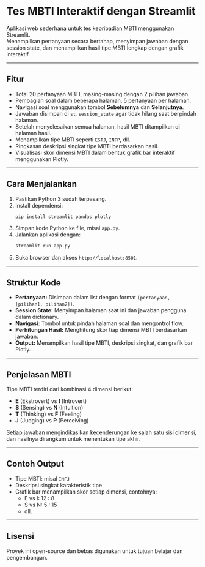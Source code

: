 # Tes MBTI Interaktif dengan Streamlit

Aplikasi web sederhana untuk tes kepribadian MBTI menggunakan Streamlit.  
Menampilkan pertanyaan secara bertahap, menyimpan jawaban dengan session state, dan menampilkan hasil tipe MBTI lengkap dengan grafik interaktif.

---

## Fitur

- Total 20 pertanyaan MBTI, masing-masing dengan 2 pilihan jawaban.
- Pembagian soal dalam beberapa halaman, 5 pertanyaan per halaman.
- Navigasi soal menggunakan tombol **Sebelumnya** dan **Selanjutnya**.
- Jawaban disimpan di `st.session_state` agar tidak hilang saat berpindah halaman.
- Setelah menyelesaikan semua halaman, hasil MBTI ditampilkan di halaman hasil.
- Menampilkan tipe MBTI seperti `ESTJ`, `INFP`, dll.
- Ringkasan deskripsi singkat tipe MBTI berdasarkan hasil.
- Visualisasi skor dimensi MBTI dalam bentuk grafik bar interaktif menggunakan Plotly.

---

## Cara Menjalankan

1. Pastikan Python 3 sudah terpasang.
2. Install dependensi:
   ```bash
   pip install streamlit pandas plotly
   ```
3. Simpan kode Python ke file, misal `app.py`.
4. Jalankan aplikasi dengan:
   ```bash
   streamlit run app.py
   ```
5. Buka browser dan akses `http://localhost:8501`.

---

## Struktur Kode

- **Pertanyaan:** Disimpan dalam list dengan format `(pertanyaan, [pilihan1, pilihan2])`.
- **Session State:** Menyimpan halaman saat ini dan jawaban pengguna dalam dictionary.
- **Navigasi:** Tombol untuk pindah halaman soal dan mengontrol flow.
- **Perhitungan Hasil:** Menghitung skor tiap dimensi MBTI berdasarkan jawaban.
- **Output:** Menampilkan hasil tipe MBTI, deskripsi singkat, dan grafik bar Plotly.

---

## Penjelasan MBTI

Tipe MBTI terdiri dari kombinasi 4 dimensi berikut:

- **E** (Ekstrovert) vs **I** (Introvert)
- **S** (Sensing) vs **N** (Intuition)
- **T** (Thinking) vs **F** (Feeling)
- **J** (Judging) vs **P** (Perceiving)

Setiap jawaban mengindikasikan kecenderungan ke salah satu sisi dimensi, dan hasilnya dirangkum untuk menentukan tipe akhir.

---

## Contoh Output

- Tipe MBTI: misal `INFJ`
- Deskripsi singkat karakteristik tipe
- Grafik bar menampilkan skor setiap dimensi, contohnya:
  - E vs I: 12 : 8
  - S vs N: 5 : 15
  - dll.

---

## Lisensi

Proyek ini open-source dan bebas digunakan untuk tujuan belajar dan pengembangan.
